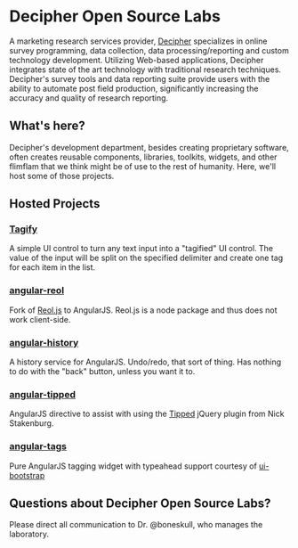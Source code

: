 # Decipher Open Source Labs

A marketing research services provider, [Decipher](http://www.decipherinc.com/) specializes in online survey programming, data collection, data processing/reporting and custom technology development. Utilizing Web-based applications, Decipher integrates state of the art technology with traditional research techniques. Decipher's survey tools and data reporting suite provide users with the ability to automate post field production, significantly increasing the accuracy and quality of research reporting.

## What's here?

Decipher's development department, besides creating proprietary software, often creates reusable components, libraries, toolkits, widgets, and other flimflam that we think might be of use to the rest of humanity.  Here, we'll host some of those projects.

## Hosted Projects

### [Tagify](http://decipherinc.github.io/tagify/)

A simple UI control to turn any text input into a "tagified" UI control. The value of the input will be split on the specified delimiter and create one tag for each item in the list.

### [angular-reol](https://github.com/decipherinc/angular-reol/)

Fork of [Reol.js](https://npmjs.org/package/reol) to AngularJS.  Reol.js is a node package and thus does not work client-side.

### [angular-history](https://github.com/decipherinc/angular-history/)

A history service for AngularJS. Undo/redo, that sort of thing. Has nothing to do with the "back" button, unless you want it to.

### [angular-tipped](https://github.com/decipherinc/angular-tipped/)

AngularJS directive to assist with using the [Tipped](http://projects.nickstakenburg.com/tipped) jQuery plugin from Nick Stakenburg.

### [angular-tags](http://decipherinc.github.io/angular-tags/)

Pure AngularJS tagging widget with typeahead support courtesy of [ui-bootstrap](http://angular-ui.github.io/bootstrap)

## Questions about Decipher Open Source Labs?

Please direct all communication to Dr. @boneskull, who manages the laboratory.
